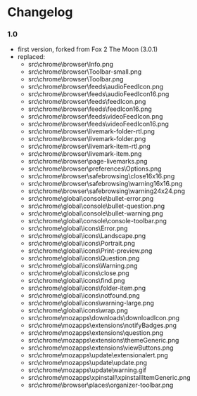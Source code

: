 # Changelog

### 1.0
- first version, forked from Fox 2 The Moon (3.0.1)
- replaced:
  - src\chrome\browser\Info.png
  - src\chrome\browser\Toolbar-small.png
  - src\chrome\browser\Toolbar.png
  - src\chrome\browser\feeds\audioFeedIcon.png
  - src\chrome\browser\feeds\audioFeedIcon16.png
  - src\chrome\browser\feeds\feedIcon.png
  - src\chrome\browser\feeds\feedIcon16.png
  - src\chrome\browser\feeds\videoFeedIcon.png
  - src\chrome\browser\feeds\videoFeedIcon16.png
  - src\chrome\browser\livemark-folder-rtl.png
  - src\chrome\browser\livemark-folder.png
  - src\chrome\browser\livemark-item-rtl.png
  - src\chrome\browser\livemark-item.png
  - src\chrome\browser\page-livemarks.png
  - src\chrome\browser\preferences\Options.png
  - src\chrome\browser\safebrowsing\close16x16.png
  - src\chrome\browser\safebrowsing\warning16x16.png
  - src\chrome\browser\safebrowsing\warning24x24.png
  - src\chrome\global\console\bullet-error.png
  - src\chrome\global\console\bullet-question.png
  - src\chrome\global\console\bullet-warning.png
  - src\chrome\global\console\console-toolbar.png
  - src\chrome\global\icons\Error.png
  - src\chrome\global\icons\Landscape.png
  - src\chrome\global\icons\Portrait.png
  - src\chrome\global\icons\Print-preview.png
  - src\chrome\global\icons\Question.png
  - src\chrome\global\icons\Warning.png
  - src\chrome\global\icons\close.png
  - src\chrome\global\icons\find.png
  - src\chrome\global\icons\folder-item.png
  - src\chrome\global\icons\notfound.png
  - src\chrome\global\icons\warning-large.png
  - src\chrome\global\icons\wrap.png
  - src\chrome\mozapps\downloads\downloadIcon.png
  - src\chrome\mozapps\extensions\notifyBadges.png
  - src\chrome\mozapps\extensions\question.png
  - src\chrome\mozapps\extensions\themeGeneric.png
  - src\chrome\mozapps\extensions\viewButtons.png
  - src\chrome\mozapps\update\extensionalert.png
  - src\chrome\mozapps\update\update.png
  - src\chrome\mozapps\update\warning.gif
  - src\chrome\mozapps\xpinstall\xpinstallItemGeneric.png
  - src\chrome\browser\places\organizer-toolbar.png

